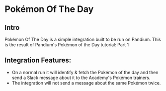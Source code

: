 # Pokémon Of The Day


## Intro

Pokémon Of The Day is a simple integration built to be run on Pandium.  This is the result of Pandium's Pokémon of the Day tutorial: Part 1

## Integration Features:

- On a normal run it will identify & fetch the Pokémon of the day and then send a Slack message about it to the Academy's Pokémon trainers.
- The integration will not send a message about the same Pokémon twice.


